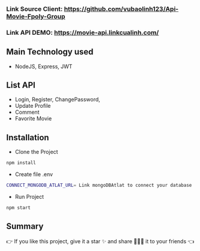 ### Link Source Client: https://github.com/vubaolinh123/Api-Movie-Fpoly-Group
### Link API DEMO: https://movie-api.linkcualinh.com/

## Main Technology used
- NodeJS, Express, JWT

## List API
- Login, Register, ChangePassword, 
- Update Profile
- Comment
- Favorite Movie

## Installation
- Clone the Project
```bash
npm install
```
- Create file .env
```bash
CONNECT_MONGODB_ATLAT_URL= Link mongoDBAtlat to connect your database
```
- Run Project
```bash
npm start
```

## Summary
👉 If you like this project, give it a star ✨ and share 👨🏻‍💻 it to your friends 👈

